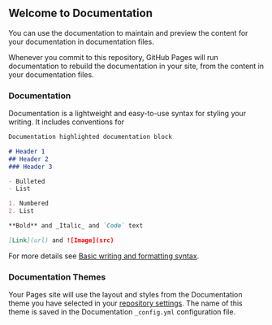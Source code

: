 ## Welcome to Documentation

You can use the documentation to maintain and preview the content for your documentation in documentation files.

Whenever you commit to this repository, GitHub Pages will run documentation to rebuild the documentation in your site, from the content in your documentation files.

### Documentation

Documentation is a lightweight and easy-to-use syntax for styling your writing. It includes conventions for

```markdown
Documentation highlighted documentation block

# Header 1
## Header 2
### Header 3

- Bulleted
- List

1. Numbered
2. List

**Bold** and _Italic_ and `Code` text

[Link](url) and ![Image](src)
```

For more details see [Basic writing and formatting syntax](https://docs.github.com/en/github/writing-on-github/getting-started-with-writing-and-formatting-on-github/basic-writing-and-formatting-syntax).

### Documentation Themes

Your Pages site will use the layout and styles from the Documentation theme you have selected in your [repository settings](https://github.com/Zurmely/docs/settings/pages). The name of this theme is saved in the Documentation `_config.yml` configuration file.

